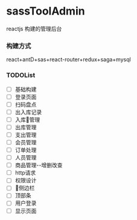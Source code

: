 # sassToolAdmin

reactjs 构建的管理后台

### 构建方式

react+antD+sas+react-router+redux+saga+mysql

### TODOList

- [ ] 基础构建
- [ ] 登录页面
- [ ] 扫码盘点
- [ ] 出入库记录
- [ ] 入库管理
- [ ] 出库管理
- [ ] 支出管理
- [ ] 会员管理
- [ ] 订单处理
- [ ] 人员管理
- [ ] 商品管理--增删改查
- [ ] http请求
- [ ] 权限设计
- [ ] 侧边栏
- [ ] 顶部条
- [ ] 用户登录
- [ ] 显示页面
